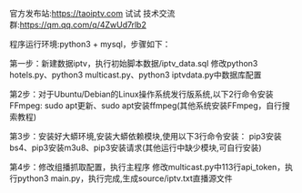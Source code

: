 官方发布站:https://taoiptv.com
试试
技术交流群:https://qm.qq.com/q/4ZwUd7rlb2

程序运行环境:python3 + mysql，步骤如下：

第一步：新建数据iptv，执行初始脚本数据/iptv_data.sql
修改python3 hotels.py、python3 multicast.py、python3 iptvdata.py中数据库配置

第2步：对于Ubuntu/Debian的Linux操作系统发行版系统,以下2行命令安装FFmpeg:
sudo apt更新、sudo apt安装ffmpeg(其他系统安装FFmpeg，自行搜索教程)

第3步：安装好大蟒环境,安装大蟒依赖模块,使用以下3行命令安装：
pip3安装bs4、pip3安装m3u8、pip3安装请求(其他运行中缺少模块,可自行安装)

第4步：修改组播抓取配置，执行主程序
修改multicast.py中113行api_token，执行python3 main.py，执行完成,生成source/iptv.txt直播源文件
